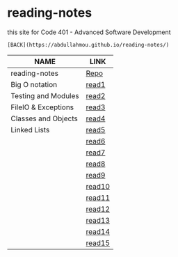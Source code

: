 # reading-notes
this site for Code 401 - Advanced Software Development

`[BACK](https://abdullahmou.github.io/reading-notes/)`

|NAME|LINK|
| ---      | ---         |
|reading-notes|[Repo](https://github.com/AbdullahMou/reading-notes)|
| Big O notation|[read1](https://abdullahmou.github.io/reading-notes/read1)|
| Testing and Modules| [read2](https://abdullahmou.github.io/reading-notes/read2) |
|FileIO & Exceptions|[read3](https://abdullahmou.github.io/reading-notes/read3) |
|Classes and Objects |[read4](https://abdullahmou.github.io/reading-notes/read4)  |
| Linked Lists |[read5](https://abdullahmou.github.io/reading-notes/read5)|
| |[read6](https://abdullahmou.github.io/reading-notes/read6)     |
|  |[read7](https://abdullahmou.github.io/reading-notes/read7)|
| |  [read8](https://abdullahmou.github.io/reading-notes/read8) |
| |[read9](https://abdullahmou.github.io/reading-notes/read9)     |
||[read10](https://abdullahmou.github.io/reading-notes/read10)     |
|  |[read11](https://abdullahmou.github.io/reading-notes/read11)     |
|  |[read12](https://abdullahmou.github.io/reading-notes/read12)      |
| |[read13](https://abdullahmou.github.io/reading-notes/read13)     |
||[read14](https://abdullahmou.github.io/reading-notes/read14a)    |
||[read15](https://abdullahmou.github.io/reading-notes/read15)      |

